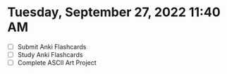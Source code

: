 # Tuesday, September 27, 2022 11:40 AM
- [ ] Submit Anki Flashcards
- [ ] Study Anki Flashcards
- [ ] Complete ASCII Art Project
